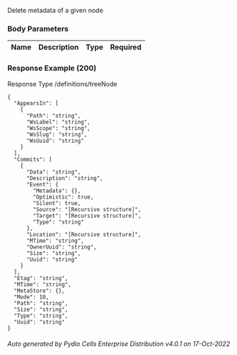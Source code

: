 






 
Delete metadata of a given node  


### Body Parameters

Name | Description | Type | Required
---|---|---|---






### Response Example (200)
Response Type /definitions/treeNode

```
{
  "AppearsIn": [
    {
      "Path": "string",
      "WsLabel": "string",
      "WsScope": "string",
      "WsSlug": "string",
      "WsUuid": "string"
    }
  ],
  "Commits": [
    {
      "Data": "string",
      "Description": "string",
      "Event": {
        "Metadata": {},
        "Optimistic": true,
        "Silent": true,
        "Source": "[Recursive structure]",
        "Target": "[Recursive structure]",
        "Type": "string"
      },
      "Location": "[Recursive structure]",
      "MTime": "string",
      "OwnerUuid": "string",
      "Size": "string",
      "Uuid": "string"
    }
  ],
  "Etag": "string",
  "MTime": "string",
  "MetaStore": {},
  "Mode": 10,
  "Path": "string",
  "Size": "string",
  "Type": "string",
  "Uuid": "string"
}
```




###### Auto generated by Pydio Cells Enterprise Distribution v4.0.1 on 17-Oct-2022
